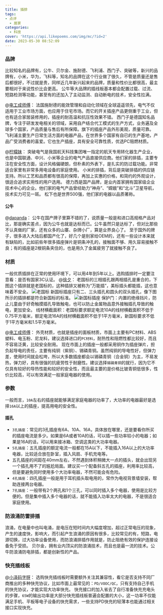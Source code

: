 ```yaml
---
title: 插排
tags:
- 点评
  - 居家
categories:
  - 科技
cover: 'https://api.likepoems.com/img/mc/?id=2'
date: 2023-05-30 08:52:09
---
```

<!--more-->

### 品牌

比较知名的品牌有，公牛、贝尔金、施耐德、飞利浦、西门子、突破等，新兴的品牌有，小米，华为，飞科等，知名的品牌在这个行业做了很久，不管是质量还是售后都很好，不过就是贵，同样近几年新兴起来的品牌，质量和性价比都很高，最主要相对于来说性价比会更高。
公牛等大品牌的插线板基本都会配置过载、过流、短路检测等功能，甚至有的还加入了主动监测、自动断电的技术，安全性拉满。

@[电工成师傅](https://www.zhihu.com/question/395170357/answer/2318472509)：
法国施耐德的能效管理和自动化领域在全球遥遥领先，电气不仅适用于工业市场方面，也应用于住宅市场。而它的开关插座产品更侧重于工业，但也有适合家居装修用的，插座的耐高温和抗压性效果不错。
西门子是德国知名品牌，专注于研发发电相关的领域，采用自产结合代工模式的生产方式，业务遍及全球多个国家，产品质量与售后有所保障。旗下的插座产品外形美观，质量可靠。
飞利浦主要生产日常生活方面的电器产品，在世界多个国家有自已的生产基地，产品广受消费者的喜爱。它也生产插座，具有安全可靠性质，优选PC阻燃材质。

@[柠檬妹](https://zhuanlan.zhihu.com/p/409753367)：
突破电气是我国航天科技集团唯一指定的航天专用转化器生产企业，也是中国联通、中兴、小米等企业的电气产品直接供应商。他们家的排插，主要专注在安全性方面，设计风格偏硬朗，但朴素的外表下，是扎实的防过载功能。非常适合家里有非常多用电设备的家庭使用。
小米的排插，背后是突破排插的供应链支持。所以工艺和品质都有很高的保障，再加上实惠的价格，和简约的外观设计，很适合追求实用性的用户选用。
德力西是国产品牌，是业内首家拥有国家级企业技术中心的企业。他们家的电气产品曾经助力“神舟”、“嫦娥”和“北斗”卫星导航，技术实力可见一斑。
松下也是世界500强，他们家的电器以品质著称。

#### 公牛

@[dapanda](https://www.zhihu.com/question/395170357/answer/1363325366)：
公牛在国产牌子里算不错的了，说质量一般是和进口高规格产品对比，那是确实差点，因为公牛也就是达标而已。公牛虽然只是达标了，但对比那些不认真做的厂家，还有众多的山寨、杂牌小厂，算是业界良心了。
至于国外的牌子，很多进入大陆后都国产化了，好几个是别家给OEM的，还有一些设计本来就有缺陷的，比如前些年很多插座弹片是铜条冲孔的，接触面不够、用久容易接触不良；有的插座是2根铜条夹住的，也是用久了金属疲劳了就接触不良了。

### 材质

一般优质插排在正常的使用环境下，可以用4年到5年以上。选购插排时一定要注意看：是否有国家3C认证。
@[徐夕](https://zhuanlan.zhihu.com/p/588654400)：
老国标的三相插孔跟两相插孔是重合的，下图这个插排就是老国标的，这种插排又被称为“万能插”，美标插头都能插，这也意味着不安全。
![老国标](https://pic1.zhimg.com/v2-ca448c2ccaf2a08974554eddbfbb9840_b.jpg)
新国标插座只有二、三头插孔和圆头的双头插孔，像下图所示的插排都是符合新国标的标准。
![新国标插座](https://pic4.zhimg.com/v2-709a6bd1180fc47cd20221e3a1380b6f_b.jpg)
保护门：内置的绝缘挡片，防止儿童由于好奇触摸插孔导致触电，也可以防止金属物品意外接触插孔导致的触电，更加安全。
线材横截面积：老国标要求额定电流10A的线材横截面积不低于0.75平方毫米，额定电流16A的线材横截面积不低于1平方毫米，新国标要求不低于1平方毫米和1.5平方毫米。

@[电工成师傅](https://zhuanlan.zhihu.com/p/371163396)：
外壳材质，也就是插座的面板材质，市面上主要有PC材料、ABS塑料、电玉粉、尼龙料，建议选择进口的`PC材料`，耐热性和阻燃性都比较好，而且不容易泛黄，比较安全耐用。
现在市面上的插座一般都采用铜作为插座弹片，担负起导电的责任，主要有纯铜（紫铜）、锡磷青铜。虽然纯铜的导电性好，但弹力差，使用时间就会松垮，所以大多数插座都会以锡磷青铜（合金铜）为主，不易发热，弹力好，具有很强的抗疲劳性于耐磨性。建议选择`锡磷青铜`的就行，因为它不仅具有较好的导热性能和较好的安全性，而且最主要的是价格比铍青铜低很多，性价比较高，可以有效满足一般家庭电器的使用。

### 参数

一般而言，`10A`左右的插座就能够满足家庭电器的功率了，大功率的电器最好是选择`16A`以上的插座，提高用电的安全性。

#### 插孔

- `3孔插座`：常见的3孔插座有6A、10A、16A，具体放在哪里，还是要看你所买的插座电流是多少。如果是6A或者10A的话，可以插一些功率较小的电器；如果是16A的话，可以用来接冰箱、空调这类的大功率电器。
- `5孔插座`：五孔插座的额定电流一般都在15A以下，不能插入16A以上的大功率电器，比较适合放在卧室，插入风扇、手机充电等。
- 五孔插座的间距在40mm左右，不然遇到体积稍微大一点的插头，就会出现另一个插孔用不了的尴尬局面。建议买一个配备斜五孔的插座，利用率比较高，但是要避免同时使用多个大功率电器，不然可能会有危险。
- `4孔插座`：四孔插座一般是用于耳机插头取电用的，常作为电视背景墙安装，帮助连接两台电器。
- `7孔插座`：一般带有2个两孔和1个三孔，可以同时插入多个电器，使用是比较方便的。但是集中插入多个电器的话，就不能插入功率太大的电器，不是很适合家庭使用。

### 防浪涌防雷排插

浪涌，在电量中也叫电涌，是电压在短时间内大幅度增加，超过正常电压的现象，产生的速度快，影响大，而引起产生浪涌的原因有很多，比较常见的有，短路，电源切换，过大功率设备使用，而防浪涌排插作用就是，防止阻绝有效的保护连接设备免于受损。
贝尔金，拥有业内顶尖的防浪涌技术，而且也是最一流的技术。公牛防浪涌防电排插，都是创新性的产品。


### 快充插线板

@[小泽码字呀](https://zhuanlan.zhihu.com/p/611809261)：
选购快充插线板时需要额外关注其兼容性，看它是否支持不同厂商推出的多种快充协议，比如市面上最常见的：`PD/VOOC/QC`，只有支持自己手机的快充协议，才能实现大功率快充。
快充接口的加入省去了自行准备快充充电头的步骤，`65W`的输出功率是大部分快充插线板普遍会配置的大小，这一功率不仅能满足手机、平板等电子设备的快充需求，一些支持PD快充的轻薄本也能通过相关接口实现快充。
